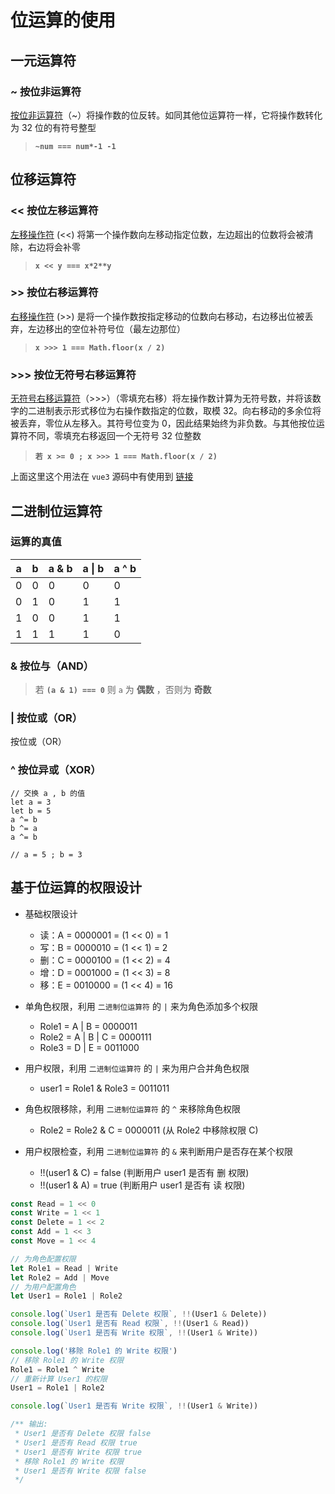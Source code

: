 # 位运算的使用
## 一元运算符
### ~ 按位非运算符

[按位非运算符](https://developer.mozilla.org/zh-CN/docs/Web/JavaScript/Reference/Operators/Bitwise_NOT)（~）将操作数的位反转。如同其他位运算符一样，它将操作数转化为 32 位的有符号整型

> **`~num === num*-1 -1`**

## 位移运算符
### << 按位左移运算符

[左移操作符](https://developer.mozilla.org/zh-CN/docs/Web/JavaScript/Reference/Operators/Left_shift) (<<) 将第一个操作数向左移动指定位数，左边超出的位数将会被清除，右边将会补零

> **`x << y === x*2**y`**

### >> 按位右移运算符

[右移操作符](https://developer.mozilla.org/zh-CN/docs/Web/JavaScript/Reference/Operators/Right_shift) (>>) 是将一个操作数按指定移动的位数向右移动，右边移出位被丢弃，左边移出的空位补符号位（最左边那位）

> **`x >>> 1 === Math.floor(x / 2)`**

### >>> 按位无符号右移运算符

[无符号右移运算符](https://developer.mozilla.org/zh-CN/docs/Web/JavaScript/Reference/Operators/Unsigned_right_shift)（>>>）（零填充右移）将左操作数计算为无符号数，并将该数字的二进制表示形式移位为右操作数指定的位数，取模 32。向右移动的多余位将被丢弃，零位从左移入。其符号位变为 0，因此结果始终为非负数。与其他按位运算符不同，零填充右移返回一个无符号 32 位整数

> **`若 x >= 0 ; x >>> 1 === Math.floor(x / 2)`**

上面这里这个用法在 `vue3` 源码中有使用到 [链接](https://github.com/vuejs/core/blob/main/packages/runtime-core/src/scheduler.ts#L71)

## 二进制位运算符
### 运算的真值

| a | b | a & b | a \| b | a ^ b |
| --- | --- | --- | --- | --- |
| 0 | 0 | 0 | 0 | 0 |
| 0 | 1 | 0 | 1 | 1 |
| 1 | 0 | 0 | 1 | 1 |
| 1 | 1 | 1 | 1 | 0 |


### & 按位与（AND）

> 若 **`(a & 1) === 0`** 则 `a` 为 **偶数** ，否则为 **奇数**

### | 按位或（OR）

按位或（OR）

### ^ 按位异或（XOR）

```
// 交换 a , b 的值
let a = 3
let b = 5
a ^= b
b ^= a
a ^= b

// a = 5 ; b = 3
```

## 基于位运算的权限设计

- 基础权限设计
    - 读：A = 0000001 = (1 << 0) = 1
    - 写：B = 0000010 = (1 << 1) = 2
    - 删：C = 0000100 = (1 << 2) = 4
    - 增：D = 0001000 = (1 << 3) = 8
    - 移：E = 0010000 = (1 << 4) = 16

- 单角色权限，利用 `二进制位运算符` 的 `|` 来为角色添加多个权限
    - Role1 = A | B = 0000011
    - Role2 = A | B | C = 0000111
    - Role3 = D | E = 0011000

- 用户权限，利用 `二进制位运算符` 的 `|` 来为用户合并角色权限
    - user1 = Role1 & Role3 = 0011011

- 角色权限移除，利用 `二进制位运算符` 的 `^` 来移除角色权限
    - Role2 = Role2 & C = 0000011 (从 Role2 中移除权限 C)


- 用户权限检查，利用 `二进制位运算符` 的 `&` 来判断用户是否存在某个权限
    - !!(user1 & C) = false (判断用户 user1 是否有 删 权限)
    - !!(user1 & A) = true (判断用户 user1 是否有 读 权限)


``` javascript
const Read = 1 << 0
const Write = 1 << 1
const Delete = 1 << 2
const Add = 1 << 3
const Move = 1 << 4

// 为角色配置权限
let Role1 = Read | Write
let Role2 = Add | Move
// 为用户配置角色
let User1 = Role1 | Role2

console.log(`User1 是否有 Delete 权限`, !!(User1 & Delete))
console.log(`User1 是否有 Read 权限`, !!(User1 & Read))
console.log(`User1 是否有 Write 权限`, !!(User1 & Write))

console.log('移除 Role1 的 Write 权限')
// 移除 Role1 的 Write 权限
Role1 = Role1 ^ Write
// 重新计算 User1 的权限
User1 = Role1 | Role2

console.log(`User1 是否有 Write 权限`, !!(User1 & Write))

/** 输出:
 * User1 是否有 Delete 权限 false
 * User1 是否有 Read 权限 true
 * User1 是否有 Write 权限 true
 * 移除 Role1 的 Write 权限
 * User1 是否有 Write 权限 false
 */
```
